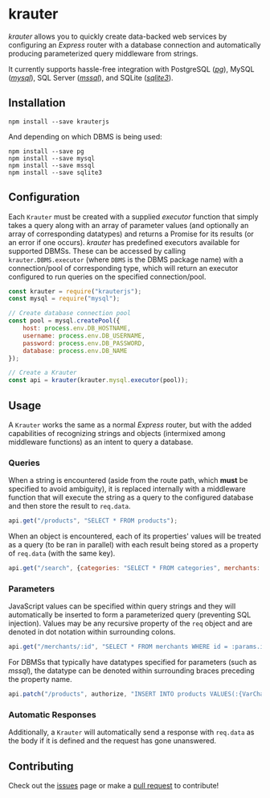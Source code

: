 # krauter
*krauter* allows you to quickly create data-backed web services by configuring an *Express* router with a database connection and automatically producing parameterized query middleware from strings.

It currently supports hassle-free integration with PostgreSQL ([*pg*](https://github.com/brianc/node-postgres)), MySQL ([*mysql*](https://github.com/mysqljs/mysql)), SQL Server ([*mssql*](https://github.com/tediousjs/node-mssql)), and SQLite ([*sqlite3*](https://github.com/mapbox/node-sqlite3)).

## Installation

```shell
npm install --save krauterjs
```

And depending on which DBMS is being used: 

```shell
npm install --save pg
npm install --save mysql
npm install --save mssql
npm install --save sqlite3
```

## Configuration

Each `Krauter` must be created with a supplied *executor* function that simply takes a query along with an array of parameter values (and optionally an array of corresponding datatypes) and returns a Promise for its results (or an error if one occurs). *krauter* has predefined executors available for supported DBMSs. These can be accessed by calling `krauter.DBMS.executor` (where `DBMS` is the DBMS package name) with a connection/pool of corresponding type, which will return an executor configured to run queries on the specified connection/pool.

```javascript
const krauter = require("krauterjs");
const mysql = require("mysql");

// Create database connection pool
const pool = mysql.createPool({
	host: process.env.DB_HOSTNAME,
	username: process.env.DB_USERNAME,
	password: process.env.DB_PASSWORD,
	database: process.env.DB_NAME
});

// Create a Krauter
const api = krauter(krauter.mysql.executor(pool));
```

## Usage

A `Krauter` works the same as a normal *Express* router, but with the added capabilities of recognizing strings and objects (intermixed among middleware functions) as an intent to query a database. 

### Queries

When a string is encountered (aside from the route path, which **must** be specified to avoid ambiguity), it is replaced internally with a middleware function that will execute the string as a query to the configured database and then store the result to `req.data`. 

```javascript
api.get("/products", "SELECT * FROM products");
```

When an object is encountered, each of its properties' values will be treated as a query (to be ran in parallel) with each result being stored as a property of `req.data` (with the same key). 

```javascript
api.get("/search", {categories: "SELECT * FROM categories", merchants: "SELECT * FROM merchants"});
```

### Parameters

JavaScript values can be specified within query strings and they will automatically be inserted to form a parameterized query (preventing SQL injection). Values may be any recursive property of the `req` object and are denoted in dot notation within surrounding colons.

```javascript
api.get("/merchants/:id", "SELECT * FROM merchants WHERE id = :params.id:");
```

For DBMSs that typically have datatypes specified for parameters (such as *mssql*), the datatype can be denoted within surrounding braces preceding the property name. 

```javascript
api.patch("/products", authorize, "INSERT INTO products VALUES(:{VarChar(45)}body.name:, :{Int}body.merchant:)"); 
```

### Automatic Responses

Additionally, a `Krauter` will automatically send a response with `req.data` as the body if it is defined and the request has gone unanswered.

## Contributing
Check out the [issues](https://github.com/brandon-d-mckay/krauter/issues) page or make a [pull request](https://github.com/brandon-d-mckay/krauter/pulls) to contribute!
